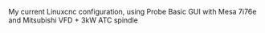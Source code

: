 My current Linuxcnc configuration, using Probe Basic GUI with Mesa 7i76e and Mitsubishi VFD + 3kW ATC spindle
